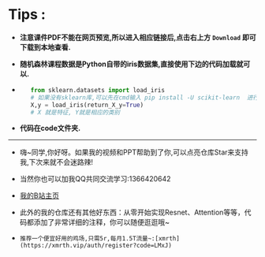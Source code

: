 # Tips :

- **注意课件PDF不能在网页预览,所以进入相应链接后,点击右上方 `Download` 即可下载到本地查看.**

- **随机森林课程数据是Python自带的iris数据集,直接使用下边的代码加载就可以.**
- 
    ```python
       from sklearn.datasets import load_iris
       # 如果没有sklearn库,可以先在cmd输入 pip install -U scikit-learn  进行安装
       X,y = load_iris(return_X_y=True)
       # X 就是特征, Y就是相应的类别
    ```
- **代码在code文件夹.**
 
- ----
- 嗨~同学,你好呀。如果我的视频和PPT帮助到了你,可以点亮仓库Star来支持我,下次来就不会迷路辣!

- 当然你也可以加我QQ共同交流学习:1366420642


- [我的B站主页](https://space.bilibili.com/294132471)

- 此外的我的仓库还有其他好东西：从零开始实现Resnet、Attention等等，代码都添加了非常详细的注释，你可以随便逛逛哦~

- `推荐一个便宜好用的鸡场,只需5r,每月1.5T流量~:[xmrth](https://xmrth.vip/auth/register?code=LMxJ)`
